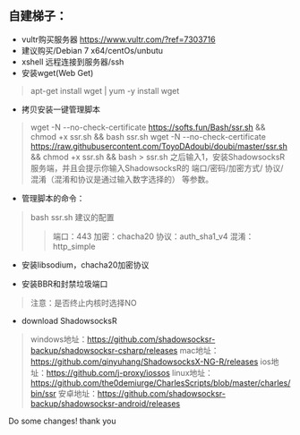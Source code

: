 
## 自建梯子：

* vultr购买服务器 https://www.vultr.com/?ref=7303716 
* 建议购买/Debian 7 x64/centOs/unbutu 
* xshell 远程连接到服务器/ssh 
* 安装wget(Web Get) 

> apt-get install wget | yum -y install wget 

* 拷贝安装一键管理脚本 

> wget -N --no-check-certificate https://softs.fun/Bash/ssr.sh && chmod +x ssr.sh && bash ssr.sh 
> wget -N --no-check-certificate https://raw.githubusercontent.com/ToyoDAdoubi/doubi/master/ssr.sh && chmod +x ssr.sh && bash > ssr.sh
> 之后输入1，安装ShadowsocksR服务端，并且会提示你输入ShadowsocksR的 端口/密码/加密方式/ 协议/混淆（混淆和协议是通过输入数字选择的） 等参数。

* 管理脚本的命令：
> bash ssr.sh 
>   建议的配置 
> >   端口：443 
> >   加密：chacha20 
> >   协议：auth_sha1_v4 
> >   混淆：http_simple 


* 安装libsodium，chacha20加密协议

* 安装BBR和封禁垃圾端口

> 注意：是否终止内核时选择NO

* download ShadowsocksR 
> windows地址：https://github.com/shadowsocksr-backup/shadowsocksr-csharp/releases
> mac地址：https://github.com/qinyuhang/ShadowsocksX-NG-R/releases
> ios地址：https://github.com/j-proxy/iossos
> linux地址：https://github.com/the0demiurge/CharlesScripts/blob/master/charles/bin/ssr
> 安卓地址：https://github.com/shadowsocksr-backup/shadowsocksr-android/releases

Do some changes! thank you
